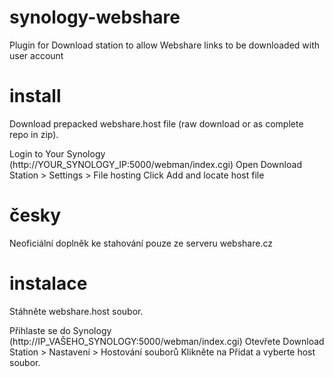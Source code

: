 # synology-webshare
Plugin for Download station to allow Webshare links to be downloaded with user account

# install
Download prepacked webshare.host file (raw download or as complete repo in zip).

Login to Your Synology (http://YOUR_SYNOLOGY_IP:5000/webman/index.cgi)
Open Download Station > Settings > File hosting
Click Add and locate host file

# česky
Neoficiální doplněk ke stahování pouze ze serveru webshare.cz

# instalace
Stáhněte webshare.host soubor.

Přihlaste se do Synology (http://IP_VAŠEHO_SYNOLOGY:5000/webman/index.cgi)
Otevřete Download Station > Nastavení > Hostování souborů
Klikněte na Přidat a vyberte host soubor.
